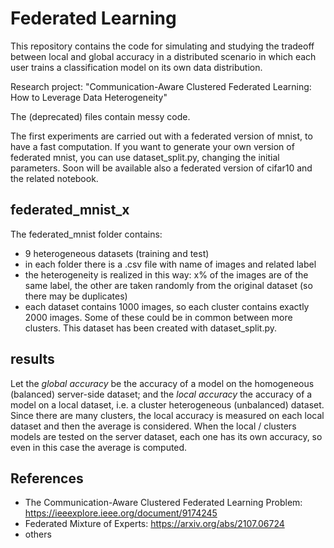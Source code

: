 # Federated Learning

This repository contains the code for simulating and studying the tradeoff between local and global accuracy in a distributed scenario
in which each user trains a classification model on its own data distribution.

Research project: "Communication-Aware Clustered Federated Learning: How to Leverage Data Heterogeneity"

The (deprecated) files contain messy code. 

The first experiments are carried out with a federated version of mnist, to have a fast computation. If you want to generate your own version of federated mnist, you can use dataset_split.py, changing the initial parameters. Soon will be available also a federated version of cifar10 and the related notebook.

## federated_mnist_x
The federated_mnist folder contains:
- 9 heterogeneous datasets (training and test)
- in each folder there is a .csv file with name of images and related label
- the heterogeneity is realized in this way: x% of the images are of the same label, the other are taken randomly from the original dataset (so there may be duplicates)
- each dataset contains 1000 images, so each cluster contains exactly 2000 images. Some of these could be in common between more clusters.
This dataset has been created with dataset_split.py.

## results
Let the *global accuracy* be the accuracy of a model on the homogeneous (balanced) server-side dataset; and the *local accuracy* the accuracy of a model on a local dataset, i.e. a cluster heterogeneous (unbalanced) dataset. Since there are many clusters, the local accuracy is measured on each local dataset and then the average is considered.
When the local / clusters models are tested on the server dataset, each one has its own accuracy, so even in this case the average is computed.

## References
- The Communication-Aware Clustered Federated Learning Problem: https://ieeexplore.ieee.org/document/9174245
- Federated Mixture of Experts: https://arxiv.org/abs/2107.06724
- others
